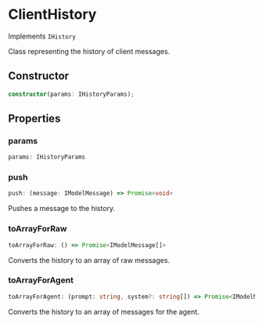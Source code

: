 # ClientHistory

Implements `IHistory`

Class representing the history of client messages.

## Constructor

```ts
constructor(params: IHistoryParams);
```

## Properties

### params

```ts
params: IHistoryParams
```

### push

```ts
push: (message: IModelMessage) => Promise<void>
```

Pushes a message to the history.

### toArrayForRaw

```ts
toArrayForRaw: () => Promise<IModelMessage[]>
```

Converts the history to an array of raw messages.

### toArrayForAgent

```ts
toArrayForAgent: (prompt: string, system?: string[]) => Promise<IModelMessage[]>
```

Converts the history to an array of messages for the agent.
